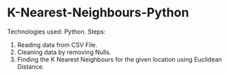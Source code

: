 # K-Nearest-Neighbours-Python
Technologies used: Python.
Steps:
1. Reading data from CSV File. 
2. Cleaning data by removing Nulls. 
3. Finding the K Nearest Neighbours for the given location using Euclidean Distance.
